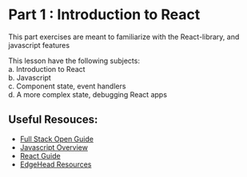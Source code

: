 # Part 1 : Introduction to React

This part exercises are meant to familiarize with the React-library, and javascript features

This lesson have the following subjects:  
a. Introduction to React  
b. Javascript  
c. Component state, event handlers  
d. A more complex state, debugging React apps  

## Useful Resouces:
- [Full Stack Open Guide](https://fullstackopen.com/en/part1)
- [Javascript Overview](https://developer.mozilla.org/en-US/docs/Web/JavaScript/Guide/Language_overview)
- [React Guide](https://react.dev/learn)
- [EdgeHead Resources](https://egghead.io)